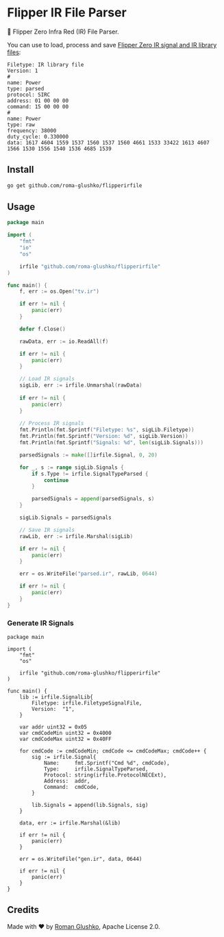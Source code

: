 # Flipper IR File Parser

🐬 Flipper Zero Infra Red (IR) File Parser. 

You can use to load, process and save [Flipper Zero IR signal and IR library files](https://github.com/jamisonderek/flipper-zero-tutorials/wiki/Infrared):

```text
Filetype: IR library file
Version: 1
#
name: Power
type: parsed
protocol: SIRC
address: 01 00 00 00
command: 15 00 00 00
#
name: Power
type: raw
frequency: 38000
duty_cycle: 0.330000
data: 1617 4604 1559 1537 1560 1537 1560 4661 1533 33422 1613 4607 1566 1530 1556 1540 1536 4685 1539
```

## Install

```sh
go get github.com/roma-glushko/flipperirfile
```

## Usage

```go
package main

import (
	"fmt"
	"io"
	"os"

	irfile "github.com/roma-glushko/flipperirfile"
)

func main() {
	f, err := os.Open("tv.ir")

	if err != nil {
		panic(err)
	}

	defer f.Close()

	rawData, err := io.ReadAll(f)

	if err != nil {
		panic(err)
	}

	// Load IR signals
	sigLib, err := irfile.Unmarshal(rawData)
	
	if err != nil {
        panic(err)
    }
	
	// Process IR signals
	fmt.Println(fmt.Sprintf("Filetype: %s", sigLib.Filetype))
	fmt.Println(fmt.Sprintf("Version: %d", sigLib.Version))
	fmt.Println(fmt.Sprintf("Signals: %d", len(sigLib.Signals)))

	parsedSignals := make([]irfile.Signal, 0, 20)

	for _, s := range sigLib.Signals {
		if s.Type != irfile.SignalTypeParsed {
			continue
		}

		parsedSignals = append(parsedSignals, s)
	}

	sigLib.Signals = parsedSignals

	// Save IR signals
	rawLib, err := irfile.Marshal(sigLib)

	if err != nil {
		panic(err)
	}

	err = os.WriteFile("parsed.ir", rawLib, 0644)

	if err != nil {
		panic(err)
	}
}
```

### Generate IR Signals

```golang
package main

import (
	"fmt"
	"os"

	irfile "github.com/roma-glushko/flipperirfile"
)

func main() {
	lib := irfile.SignalLib{
		Filetype: irfile.FiletypeSignalFile,
		Version:  "1",
	}

	var addr uint32 = 0x05
	var cmdCodeMin uint32 = 0x4000
	var cmdCodeMax uint32 = 0x40FF

	for cmdCode := cmdCodeMin; cmdCode <= cmdCodeMax; cmdCode++ {
		sig := irfile.Signal{
			Name:     fmt.Sprintf("Cmd %d", cmdCode),
			Type:     irfile.SignalTypeParsed,
			Protocol: string(irfile.ProtocolNECExt),
			Address:  addr,
			Command:  cmdCode,
		}

		lib.Signals = append(lib.Signals, sig)
	}

	data, err := irfile.Marshal(&lib)

	if err != nil {
		panic(err)
	}

	err = os.WriteFile("gen.ir", data, 0644)

	if err != nil {
		panic(err)
	}
}
```

## Credits

Made with ❤️ by [Roman Glushko](https://github.com/roma-glushko), Apache License 2.0.
